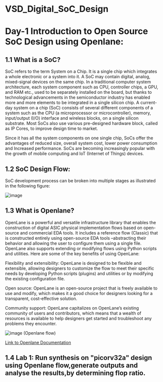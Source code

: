 # VSD_Digital_SoC_Design
# Day-1 Introduction to Open Source SoC Design using Openlane:

## 1.1 What is a SoC?
SoC refers to the term System on a Chip. It is a single chip which integrates a whole electronic or a system into it. A SoC may contain digital, analog, mixed-signal devices on the same chip. In a traditional computer system architecture, each system component such as CPU, controller chips, a GPU, and RAM etc., used to be separately installed on the board, but thanks to technological advancements in the semiconductor industry has enabled more and more elements to be integrated in a single silicon chip.
 A current-day system on a chip (SoC) consists of several different components of a system such as the CPU (a microprocessor or microcontroller), memory, input/output (I/O) interface and wireless blocks, on a single silicon substrate. Most SoCs also use various pre-designed hardware block, called as IP Cores, to improve design time to market.

Since it has all the system components on one single chip, SoCs offer the advantages of reduced size, overall system cost, lower power consumption and Increased performance. SoCs are becoming increasingly popular with the growth of mobile computing and IoT (Internet of Things) devices.

## 1.2 SoC Design Flow:
SoC development process can be broken into multiple stages as illustrated in the following figure:
 
![image](https://github.com/Subhasis-Sahu/VSD_Digital_SoC_Design/assets/165357439/3e38bb6a-1ae0-4b1c-868b-fe37b18a04cd)

## 1.3 What is Openlane?

OpenLane is a powerful and versatile infrastructure library that enables the construction of digital ASIC physical implementation flows based on open-source and commercial EDA tools. It includes a reference flow (Classic) that is constructed entirely using open-source EDA tools –abstracting their behavior and allowing the user to configure them using a single file. OpenLane also supports extending or modifying flows using Python scripts and utilities. Here are some of the key benefits of using OpenLane:

Flexibility and extensibility: OpenLane is designed to be flexible and extensible, allowing designers to customize the flow to meet their specific needs by developing Python scripts (plugins) and utilities or by modifying the existing configuration file.

Open source: OpenLane is an open-source project that is freely available to use and modify, which makes it a good choice for designers looking for a transparent, cost-effective solution.

Community support: OpenLane capitalizes on OpenLane’s existing community of users and contributors, which means that a wealth of resources is available to help designers get started and troubleshoot any problems they encounter.

![image](https://github.com/Subhasis-Sahu/VSD_Digital_SoC_Design/assets/165357439/c08411b9-fa78-4f21-b14f-6c9b67df6a4e) (Openlane flow)

[Link to Openlane Documentation](https://openlane2.readthedocs.io/en/latest/getting_started/newcomers/index.html#newcomers)

## 1.4 Lab 1: Run  synthesis on "picorv32a" design using Openlane flow,generate outputs and analyse the results,by determining flop ratio.






